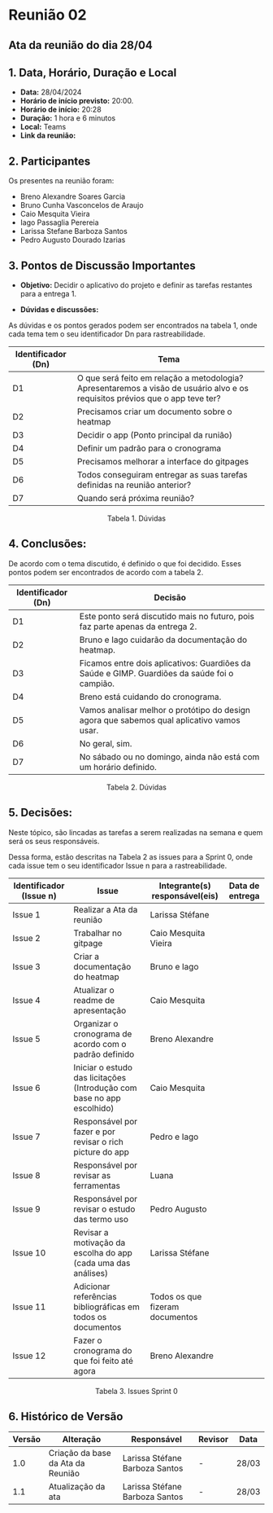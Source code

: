 # Reunião 02

## Ata da reunião do dia 28/04

## 1. Data, Horário, Duração e Local

- **Data:** 28/04/2024
- **Horário de início previsto:** 20:00.
- **Horário de início:**  20:28
- **Duração:** 1 hora e 6 minutos
- **Local:** Teams 
- **Link da reunião:** 

## 2. Participantes

Os presentes na reunião foram:

- Breno Alexandre Soares Garcia
- Bruno Cunha Vasconcelos de Araujo
- Caio Mesquita Vieira
- Iago Passaglia Perereia
- Larissa Stefane Barboza Santos
- Pedro Augusto Dourado Izarias

## 3. Pontos de Discussão Importantes

- **Objetivo:** Decidir o aplicativo do projeto e definir as tarefas restantes para a entrega 1.

- **Dúvidas e discussões:**

As dúvidas e os pontos gerados podem ser encontrados na tabela 1, onde cada tema tem o seu identificador Dn para rastreabilidade.

| Identificador (Dn) | Tema |
| - | - |
| D1 | O que será feito em relação a metodologia? Apresentaremos a visão de usuário alvo e os requisitos prévios que o app teve ter? | 
| D2 | Precisamos criar um documento sobre o heatmap|
| D3 | Decidir o app (Ponto principal da runião) |
| D4 | Definir um padrão para o cronograma |
| D5 | Precisamos melhorar a interface do gitpages |
| D6 | Todos conseguiram entregar as suas tarefas definidas na reunião anterior? |
| D7 | Quando será próxima reunião? |


<p align="center"> Tabela 1. Dúvidas </p>

## 4. Conclusões: 

De acordo com o tema discutido, é definido o que foi decidido. Esses pontos podem ser encontrados de acordo com a tabela 2.

| Identificador (Dn) | Decisão |
| - | - |
| D1 | Este ponto será discutido mais no futuro, pois faz parte apenas da entrega 2.| 
| D2 | Bruno e Iago cuidarão da documentação do heatmap. |
| D3 | Ficamos entre dois aplicativos: Guardiões da Saúde e GIMP. Guardiões da saúde foi o campião. |
| D4 | Breno está cuidando do cronograma.|
| D5 | Vamos analisar melhor o protótipo do design agora que sabemos qual aplicativo vamos usar. |
| D6 | No geral, sim. |
| D7 | No sábado ou no domingo, ainda não está com um horário definido.|

<p align="center"> Tabela 2. Dúvidas </p>

## 5. Decisões:

Neste tópico, são lincadas as tarefas a serem realizadas na semana e quem será os seus responsáveis.

Dessa forma, estão descritas na Tabela 2 as issues para a Sprint 0, onde cada issue tem o seu identificador Issue n para a rastreabilidade.

| Identificador (Issue n) | Issue | Integrante(s) responsável(eis) | Data de entrega |
| - | - | - | - |
| Issue 1 | Realizar a Ata da reunião  | Larissa Stéfane |   |
| Issue 2 | Trabalhar no gitpage | Caio Mesquita Vieira |  |
| Issue 3 | Criar a documentação do heatmap |  Bruno e Iago | |
| Issue 4 | Atualizar o readme de apresentação | Caio Mesquita | |
| Issue 5 | Organizar o cronograma de acordo com o padrão definido | Breno Alexandre | |
| Issue 6 | Iniciar o estudo das licitações (Introdução com base no app escolhido) | Caio Mesquita | |
| Issue 7 | Responsável por fazer e por revisar o rich picture do app | Pedro e Iago | |
| Issue 8 | Responsável por revisar as ferramentas | Luana | |
| Issue 9 | Responsável por revisar o estudo das termo uso | Pedro Augusto| |
| Issue 10 | Revisar a motivação da escolha do app (cada uma das análises) | Larissa Stéfane | |
| Issue 11 | Adicionar referências bibliográficas em todos os documentos | Todos os que fizeram documentos | |
| Issue 12 | Fazer o cronograma do que foi feito até agora| Breno Alexandre | |


<p align="center"> Tabela 3. Issues Sprint 0 </p>

## 6. Histórico de Versão

| Versão | Alteração | Responsável | Revisor | Data |
| - | - | - | - | - |
| 1.0 | Criação da base da Ata da Reunião | Larissa Stéfane Barboza Santos | - | 28/03 |
| 1.1 | Atualização da ata | Larissa Stéfane Barboza Santos |-| 28/03 |
